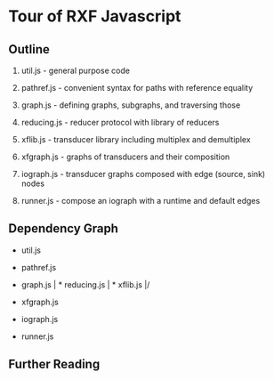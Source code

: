 # Tour of RXF Javascript

## Outline
1. util.js      - general purpose code

2. pathref.js   - convenient syntax for paths with reference equality
3. graph.js     - defining graphs, subgraphs, and traversing those

4. reducing.js  - reducer protocol with library of reducers
5. xflib.js     - transducer library including multiplex and demultiplex
6. xfgraph.js   - graphs of transducers and their composition
7. iograph.js   - transducer graphs composed with edge (source, sink) nodes
8. runner.js    - compose an iograph with a runtime and default edges

## Dependency Graph
* util.js

* pathref.js
* graph.js
| * reducing.js
| * xflib.js
|/
* xfgraph.js
* iograph.js
* runner.js

## Further Reading
